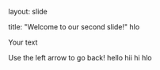layout: slide

title: "Welcome to our second slide!"
hlo

Your text

Use the left arrow to go back!
hello
hii
hi
hlo

